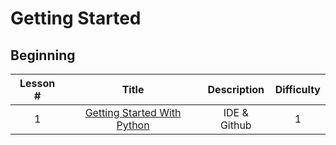 # Getting Started

## Beginning
|  Lesson #   |              Title              | Description  | Difficulty |
|:-----------:|:-------------------------------:|:------------:|:----------:|
|      1      | [Getting Started With Python](https://github.com/TeamUnsinkable/Documentation/blob/b56f33e6695445f508de50c662045b2c5c8bece1/Pages/Getting%20Started%20With%20Python.md) | IDE & Github |     1      |

